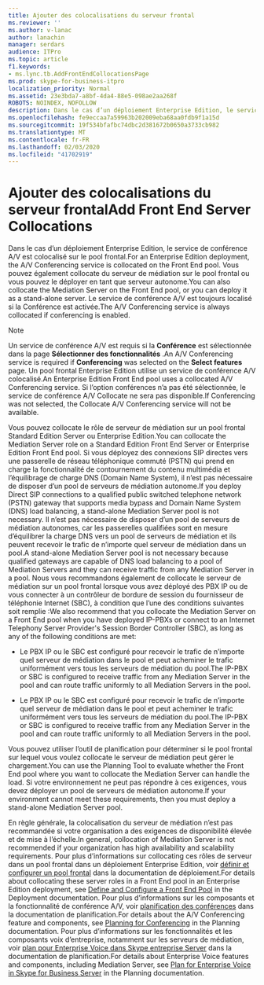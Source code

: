 ```yaml
---
title: Ajouter des colocalisations du serveur frontal
ms.reviewer: ''
ms.author: v-lanac
author: lanachin
manager: serdars
audience: ITPro
ms.topic: article
f1.keywords:
- ms.lync.tb.AddFrontEndCollocationsPage
ms.prod: skype-for-business-itpro
localization_priority: Normal
ms.assetid: 23e3bda7-a8bf-4da4-88e5-098ae2aa268f
ROBOTS: NOINDEX, NOFOLLOW
description: Dans le cas d’un déploiement Enterprise Edition, le service de conférence A/V est colocalisé sur le pool frontal. Vous pouvez également collocate du serveur de médiation sur le pool frontal ou vous pouvez le déployer en tant que serveur autonome. Le service de conférence A/V est toujours localisé si la Conférence est activée.
ms.openlocfilehash: fe9eccaa7a59963b202009eba68aa0fdb9f1a15d
ms.sourcegitcommit: 19f534bfafbc74dbc2d381672b0650a3733cb982
ms.translationtype: MT
ms.contentlocale: fr-FR
ms.lasthandoff: 02/03/2020
ms.locfileid: "41702919"
---
```

# <a name="add-front-end-server-collocations"></a><span data-ttu-id="5286e-105">Ajouter des colocalisations du serveur frontal</span><span class="sxs-lookup"><span data-stu-id="5286e-105">Add Front End Server Collocations</span></span>

<span data-ttu-id="5286e-106">Dans le cas d’un déploiement Enterprise Edition, le service de conférence A/V est colocalisé sur le pool frontal.</span><span class="sxs-lookup"><span data-stu-id="5286e-106">For an Enterprise Edition deployment, the A/V Conferencing service is collocated on the Front End pool.</span></span> <span data-ttu-id="5286e-107">Vous pouvez également collocate du serveur de médiation sur le pool frontal ou vous pouvez le déployer en tant que serveur autonome.</span><span class="sxs-lookup"><span data-stu-id="5286e-107">You can also collocate the Mediation Server on the Front End pool, or you can deploy it as a stand-alone server.</span></span> <span data-ttu-id="5286e-108">Le service de conférence A/V est toujours localisé si la Conférence est activée.</span><span class="sxs-lookup"><span data-stu-id="5286e-108">The A/V Conferencing service is always collocated if conferencing is enabled.</span></span>

> [!NOTE]
> <span data-ttu-id="5286e-109">Un service de conférence A/V est requis si la **Conférence** est sélectionnée dans la page **Sélectionner des fonctionnalités** .</span><span class="sxs-lookup"><span data-stu-id="5286e-109">An A/V Conferencing service is required if **Conferencing** was selected on the **Select features** page.</span></span> <span data-ttu-id="5286e-110">Un pool frontal Enterprise Edition utilise un service de conférence A/V colocalisé.</span><span class="sxs-lookup"><span data-stu-id="5286e-110">An Enterprise Edition Front End pool uses a collocated A/V Conferencing service.</span></span> <span data-ttu-id="5286e-111">Si l’option conférences n’a pas été sélectionnée, le service de conférence A/V Collocate ne sera pas disponible.</span><span class="sxs-lookup"><span data-stu-id="5286e-111">If Conferencing was not selected, the Collocate A/V Conferencing service will not be available.</span></span>

<span data-ttu-id="5286e-112">Vous pouvez collocate le rôle de serveur de médiation sur un pool frontal Standard Edition Server ou Enterprise Edition.</span><span class="sxs-lookup"><span data-stu-id="5286e-112">You can collocate the Mediation Server role on a Standard Edition Front End Server or Enterprise Edition Front End pool.</span></span> <span data-ttu-id="5286e-113">Si vous déployez des connexions SIP directes vers une passerelle de réseau téléphonique commuté (PSTN) qui prend en charge la fonctionnalité de contournement du contenu multimédia et l’équilibrage de charge DNS (Domain Name System), il n’est pas nécessaire de disposer d’un pool de serveurs de médiation autonome.</span><span class="sxs-lookup"><span data-stu-id="5286e-113">If you deploy Direct SIP connections to a qualified public switched telephone network (PSTN) gateway that supports media bypass and Domain Name System (DNS) load balancing, a stand-alone Mediation Server pool is not necessary.</span></span> <span data-ttu-id="5286e-114">Il n’est pas nécessaire de disposer d’un pool de serveurs de médiation autonomes, car les passerelles qualifiées sont en mesure d’équilibrer la charge DNS vers un pool de serveurs de médiation et ils peuvent recevoir le trafic de n’importe quel serveur de médiation dans un pool.</span><span class="sxs-lookup"><span data-stu-id="5286e-114">A stand-alone Mediation Server pool is not necessary because qualified gateways are capable of DNS load balancing to a pool of Mediation Servers and they can receive traffic from any Mediation Server in a pool.</span></span> <span data-ttu-id="5286e-115">Nous vous recommandons également de collocate le serveur de médiation sur un pool frontal lorsque vous avez déployé des PBX IP ou de vous connecter à un contrôleur de bordure de session du fournisseur de téléphonie Internet (SBC), à condition que l’une des conditions suivantes soit remplie :</span><span class="sxs-lookup"><span data-stu-id="5286e-115">We also recommend that you collocate the Mediation Server on a Front End pool when you have deployed IP-PBXs or connect to an Internet Telephony Server Provider's Session Border Controller (SBC), as long as any of the following conditions are met:</span></span>

- <span data-ttu-id="5286e-116">Le PBX IP ou le SBC est configuré pour recevoir le trafic de n’importe quel serveur de médiation dans le pool et peut acheminer le trafic uniformément vers tous les serveurs de médiation du pool.</span><span class="sxs-lookup"><span data-stu-id="5286e-116">The IP-PBX or SBC is configured to receive traffic from any Mediation Server in the pool and can route traffic uniformly to all Mediation Servers in the pool.</span></span>

- <span data-ttu-id="5286e-117">Le PBX IP ou le SBC est configuré pour recevoir le trafic de n’importe quel serveur de médiation dans le pool et peut acheminer le trafic uniformément vers tous les serveurs de médiation du pool.</span><span class="sxs-lookup"><span data-stu-id="5286e-117">The IP-PBX or SBC is configured to receive traffic from any Mediation Server in the pool and can route traffic uniformly to all Mediation Servers in the pool.</span></span>

<span data-ttu-id="5286e-118">Vous pouvez utiliser l’outil de planification pour déterminer si le pool frontal sur lequel vous voulez collocate le serveur de médiation peut gérer le chargement.</span><span class="sxs-lookup"><span data-stu-id="5286e-118">You can use the Planning Tool to evaluate whether the Front End pool where you want to collocate the Mediation Server can handle the load.</span></span> <span data-ttu-id="5286e-119">Si votre environnement ne peut pas répondre à ces exigences, vous devez déployer un pool de serveurs de médiation autonome.</span><span class="sxs-lookup"><span data-stu-id="5286e-119">If your environment cannot meet these requirements, then you must deploy a stand-alone Mediation Server pool.</span></span>

<span data-ttu-id="5286e-120">En règle générale, la colocalisation du serveur de médiation n’est pas recommandée si votre organisation a des exigences de disponibilité élevée et de mise à l’échelle.</span><span class="sxs-lookup"><span data-stu-id="5286e-120">In general, collocation of Mediation Server is not recommended if your organization has high availability and scalability requirements.</span></span> <span data-ttu-id="5286e-121">Pour plus d’informations sur collocating ces rôles de serveur dans un pool frontal dans un déploiement Enterprise Edition, voir [définir et configurer un pool frontal](https://technet.microsoft.com/library/713fc263-23dd-414a-b001-82932e4fe966.aspx) dans la documentation de déploiement.</span><span class="sxs-lookup"><span data-stu-id="5286e-121">For details about collocating these server roles in a Front End pool in an Enterprise Edition deployment, see [Define and Configure a Front End Pool](https://technet.microsoft.com/library/713fc263-23dd-414a-b001-82932e4fe966.aspx) in the Deployment documentation.</span></span> <span data-ttu-id="5286e-122">Pour plus d’informations sur les composants et la fonctionnalité de conférence A/V, voir [planification des conférences](https://technet.microsoft.com/library/983a272a-e1b3-4d70-8f84-836b092fe526.aspx) dans la documentation de planification.</span><span class="sxs-lookup"><span data-stu-id="5286e-122">For details about the A/V Conferencing feature and components, see [Planning for Conferencing](https://technet.microsoft.com/library/983a272a-e1b3-4d70-8f84-836b092fe526.aspx) in the Planning documentation.</span></span> <span data-ttu-id="5286e-123">Pour plus d’informations sur les fonctionnalités et les composants voix d’entreprise, notamment sur les serveurs de médiation, voir [plan pour Enterprise Voice dans Skype entreprise Server](../../../plan-your-deployment/enterprise-voice-solution/enterprise-voice.md) dans la documentation de planification.</span><span class="sxs-lookup"><span data-stu-id="5286e-123">For details about Enterprise Voice features and components, including Mediation Server, see [Plan for Enterprise Voice in Skype for Business Server](../../../plan-your-deployment/enterprise-voice-solution/enterprise-voice.md) in the Planning documentation.</span></span>


